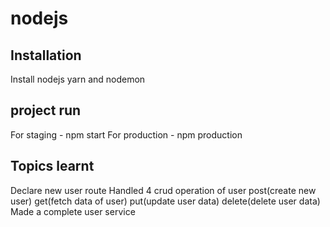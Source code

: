 # nodejs
## Installation
Install nodejs yarn and nodemon
## project run 
For staging - npm start
For production - npm production
## Topics learnt
Declare new user route
Handled 4 crud operation of user post(create new user) get(fetch data of user) put(update user data) delete(delete user data)
Made a complete user service
